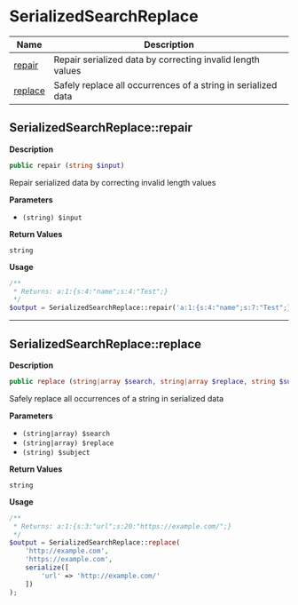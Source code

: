 # SerializedSearchReplace

| Name | Description |
|------|-------------|
|[repair](serializedsearchreplacerepair)|Repair serialized data by correcting invalid length values|
|[replace](#serializedsearchreplacereplace)|Safely replace all occurrences of a string in serialized data|

## SerializedSearchReplace::repair

**Description**

```php
public repair (string $input)
```

Repair serialized data by correcting invalid length values

**Parameters**

* `(string) $input`

**Return Values**

`string`

**Usage**

```php
/**
 * Returns: a:1:{s:4:"name";s:4:"Test";}
 */
$output = SerializedSearchReplace::repair('a:1:{s:4:"name";s:7:"Test";}');
```

<hr />

## SerializedSearchReplace::replace

**Description**

```php
public replace (string|array $search, string|array $replace, string $subject)
```

Safely replace all occurrences of a string in serialized data

**Parameters**

* `(string|array) $search`
* `(string|array) $replace`
* `(string) $subject`

**Return Values**

`string`

**Usage**

```php
/**
 * Returns: a:1:{s:3:"url";s:20:"https://example.com/";}
 */
$output = SerializedSearchReplace::replace(
	'http://example.com',
	'https://example.com',
	serialize([
		'url' => 'http://example.com/'
	])
);
```

